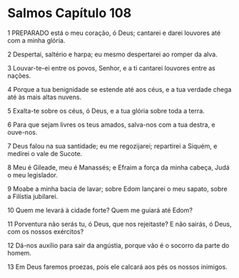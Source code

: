 # Salmos Capítulo 108

1	PREPARADO está o meu coração, ó Deus; cantarei e darei louvores até com a minha glória.

2	Despertai, saltério e harpa; eu mesmo despertarei ao romper da alva.

3	Louvar-te-ei entre os povos, Senhor, e a ti cantarei louvores entre as nações.

4	Porque a tua benignidade se estende até aos céus, e a tua verdade chega até às mais altas nuvens.

5	Exalta-te sobre os céus, ó Deus, e a tua glória sobre toda a terra.

6	Para que sejam livres os teus amados, salva-nos com a tua destra, e ouve-nos.

7	Deus falou na sua santidade; eu me regozijarei; repartirei a Siquém, e medirei o vale de Sucote.

8	Meu é Gileade, meu é Manassés; e Efraim a força da minha cabeça, Judá o meu legislador.

9	Moabe a minha bacia de lavar; sobre Edom lançarei o meu sapato, sobre a Filístia jubilarei.

10	Quem me levará à cidade forte? Quem me guiará até Edom?

11	Porventura não serás tu, ó Deus, que nos rejeitaste? E não sairás, ó Deus, com os nossos exércitos?

12	Dá-nos auxílio para sair da angústia, porque vão é o socorro da parte do homem.

13	Em Deus faremos proezas, pois ele calcará aos pés os nossos inimigos.

